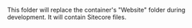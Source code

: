 This folder will replace the container's "Website" folder during development. It will contain Sitecore files.